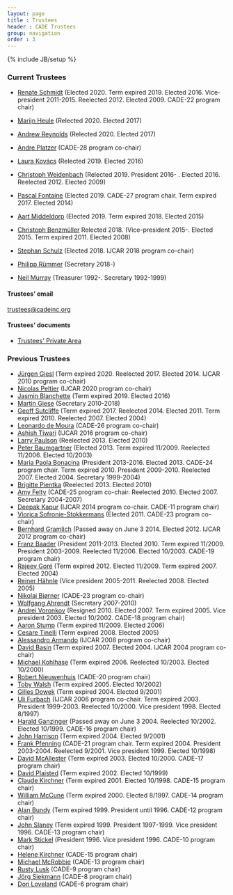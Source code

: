```yaml
---
layout: page
title : Trustees
header : CADE Trustees
group: navigation
order : 3
---
```

{% include JB/setup %}

### Current Trustees

- [Renate Schmidt](http://www.cs.man.ac.uk/~schmidt/) (Elected 2020. Term expired 2019. Elected 2016. Vice-president 2011-2015. Reelected 2012. Elected 2009. CADE-22 program chair)

- [Marijn Heule](http://www.cs.utexas.edu/~marijn/) (Relected 2020. Elected 2017)

- [Andrew Reynolds](http://homepage.divms.uiowa.edu/~ajreynol/) (Relected 2020. Elected 2017)

- [Andre Platzer](http://symbolaris.com) (CADE-28 program co-chair)

- [Laura Kovács](http://forsyte.at/people/kovacs/) (Relected 2019. Elected 2016)

- [Christoph Weidenbach](http://www.mpi-inf.mpg.de/~weidenb/) (Relected 2019. President 2016- . Elected 2016. Reelected 2012. Elected 2009)

- [Pascal Fontaine](http://www.loria.fr/~fontaine/) (Elected 2019. CADE-27 program chair. Term expired 2017. Elected 2014)

- [Aart Middeldorp](http://cl-informatik.uibk.ac.at/users/ami/) (Elected 2019. Term expired 2018. Elected 2015)

- [Christoph Benzmüller](http://page.mi.fu-berlin.de/cbenzmueller/) Relected 2018. (Vice-president 2015-. Elected 2015. Term expired 2011. Elected 2008)

- [Stephan Schulz](http://wwwlehre.dhbw-stuttgart.de/~sschulz/DHBW_Stephan_Schulz/Stephan_Schulz.html) (Elected 2018. IJCAR 2018 program co-chair)

- [Philipp R&uuml;mmer](http://www.philipp.ruemmer.org) (Secretary 2018-)

- [Neil Murray](http://www.cs.albany.edu/~nvm/) (Treasurer 1992-. Secretary 1992-1999)

#### Trustees' email

  trustees@cadeinc.org

#### Trustees' documents 

- <A HREF="http://www.cs.miami.edu/home/geoff/Conferences/CADEPrivate/">Trustees' Private Area</A>
<!-- - <A HREF="TrusteesPrivate/index.html">Trustees' New Private Area</A> -->

### Previous Trustees

- [J&uuml;rgen Giesl](http://verify.rwth-aachen.de/giesl/) (Term expired 2020. Reelected 2017. Elected 2014. IJCAR 2010 program co-chair)
- [Nicolas Peltier](http://membres-lig.imag.fr/peltier/) (IJCAR 2020 program co-chair)
- [Jasmin Blanchette](http://people.mpi-inf.mpg.de/~jblanche/) (Term expired 2019. Elected 2016)
- [Martin Giese](http://heim.ifi.uio.no/martingi/) (Secretary 2010-2018)
- [Geoff Sutcliffe](http://www.cs.miami.edu/~geoff/) (Term expired 2017. Reelected 2014. Elected 2011. Term expired 2010. Reelected 2007. Elected 2004)
- [Leonardo de Moura](http://leodemoura.github.io/) (CADE-26 program co-chair)
- [Ashish Tiwari](http://www.csl.sri.com/users/tiwari/) (IJCAR 2016 program co-chair)
- [Larry Paulson](http://www.cl.cam.ac.uk/~lp15/) (Reelected 2013. Elected 2010)
- [Peter Baumgartner](http://users.rsise.anu.edu.au/~baumgart/) (Elected 2013. Term expired 11/2009. Reelected 11/2006. Elected 10/2003)
- [Maria Paola Bonacina](http://profs.sci.univr.it/~bonacina/) (President 2013-2016. Elected 2013. CADE-24 program chair. Term expired 2010. President 2009-2010. Reelected 2007. Elected 2004. Secretary 1999-2004)
- [Brigitte Pientka](http://www.cs.mcgill.ca/~bpientka/) (Reelected 2013. Elected 2010)
- [Amy Felty](http://www.site.uottawa.ca/%7Eafelty/) (CADE-25 program co-chair. Reelected 2010. Elected 2007. Secretary 2004-2007)
- [Deepak Kapur](http://www.cs.unm.edu/~kapur/) (IJCAR 2014 program co-chair. CADE-11 program chair)
- [Viorica Sofronie-Stokkermans](http://userpages.uni-koblenz.de/~sofronie/) (Elected 2011. CADE-23 program co-chair)
- [Bernhard Gramlich](http://www.logic.at/staff/gramlich/) (Passed away on June 3 2014. Elected 2012. IJCAR 2012 program co-chair)
- [Franz Baader](http://lat.inf.tu-dresden.de/~baader/index-en.html) (President 2011-2013. Elected 2010. Term expired 11/2009. President 2003-2009. Reelected 11/2006. Elected 10/2003. CADE-19 program chair)
- [Rajeev Goré](http://rsise.anu.edu.au/~rpg/) (Term expired 2012. Elected 11/2009. Term expired 2007. Elected 2004)
- [Reiner Hähnle](http://www.cs.chalmers.se/~reiner/) (Vice president 2005-2011. Reelected 2008. Elected 2005)
- [Nikolaj Bjørner](http://research.microsoft.com/en-us/people/nbjorner/) (CADE-23 program co-chair)
- [Wolfgang Ahrendt](http://www.cs.chalmers.se/~ahrendt/) (Secretary 2007-2010)
- [Andrei Voronkov](http://www.voronkov.com/) (Resigned 2010. Elected 2007. Term expired 2005. Vice president 2003. Elected 10/2002. CADE-18 program chair)
- [Aaron Stump](http://www.cse.wustl.edu/~stump/) (Term expired 11/2009. Elected 2006)
- [Cesare Tinelli](http://www.cs.uiowa.edu/~tinelli/) (Term expired 2008. Elected 2005)
- [Alessandro Armando](http://www.ai-lab.it/armando/) (IJCAR 2008 program co-chair)
- [David Basin](http://www.informatik.uni-freiburg.de/~basin/) (Term expired 2007. Elected 2004. IJCAR 2004 program co-chair)
- [Michael Kohlhase](http://www.cs.cmu.edu/~kohlhase/) (Term expired 2006. Reelected 10/2003. Elected 10/2000)
- [Robert Nieuwenhuis](http://www.lsi.upc.es/~roberto/) (CADE-20 program chair)
- [Toby Walsh](http://www.cse.unsw.edu.au/~tw/) (Term expired 2005. Elected 10/2002)
- [Gilles Dowek](http://www.lix.polytechnique.fr/%7Edowek/) (Term expired 2004. Elected 9/2001)
- [Uli Furbach](http://www.uni-koblenz.de/~uli/) (IJCAR 2006 program co-chair. Term expired 2003. President 1999-2003. Reelected 10/2000. Vice president 1998. Elected 8/1997)
- [Harald Ganzinger](http://www.mpi-sb.mpg.de/~hg/) (Passed away on June 3 2004. Reelected 10/2002. Elected 10/1999. CADE-16 program chair)
- [John Harrison](http://www.cl.cam.ac.uk/users/jrh) (Term expired 2004. Elected 9/2001)
- [Frank Pfenning](http://www.cs.cmu.edu/%7Efp/) (CADE-21 program chair. Term expired 2004. President 2003-2004. Reelected 9/2001. Vice president 1999. Elected 10/1998)
- [David McAllester](http://ttic.uchicago.edu/%7Edmcallester/) (Term expired 2003. Elected 10/2000. CADE-17 program chair)
- [David Plaisted](http://www.cs.unc.edu/%7Eplaisted/) (Term expired 2002. Elected 10/1999)
- [Claude Kirchner](http://www.loria.fr/%7Eckirchne/) (Term expired 2001. Elected 10/1998. CADE-15 program chair)
- [William McCune](http://www.mcs.anl.gov/home/mccune/) (Term expired 2000. Elected 8/1997. CADE-14 program chair)
- [Alan Bundy](http://homepages.inf.ed.ac.uk/bundy/) (Term expired 1999. President until 1996. CADE-12 program chair)
- [John Slaney](http://users.cecs.anu.edu.au/~jks/) (Term expired 1999. President 1997-1999. Vice president 1996. CADE-13 program chair)
- [Mark Stickel](http://www.ai.sri.com/%7Estickel/) (President 1996. Vice president 1996. CADE-10 program chair)
- [Helene Kirchner](http://www.loria.fr/%7Ehkirchne/) (CADE-15 program chair)
- [Michael McRobbie](http://www.indiana.edu/%7Eovpit/mcrobbie/) (CADE-13 program chair)
- [Rusty Lusk](http://www.mcs.anl.gov/home/lusk/) (CADE-9 program chair)
- [Jörg Siekmann](http://www.dfki.uni-sb.de/vse/staff/siekmann/) (CADE-8 program chair)
- [Don Loveland](http://www.cs.duke.edu/~dwl/) (CADE-6 program chair)
